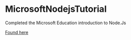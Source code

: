 # MicrosoftNodejsTutorial

Completed the Microsoft Education introduction to Node.Js

<a href="https://learn.microsoft.com/en-us/training/modules/intro-to-nodejs/">Found here</a>
